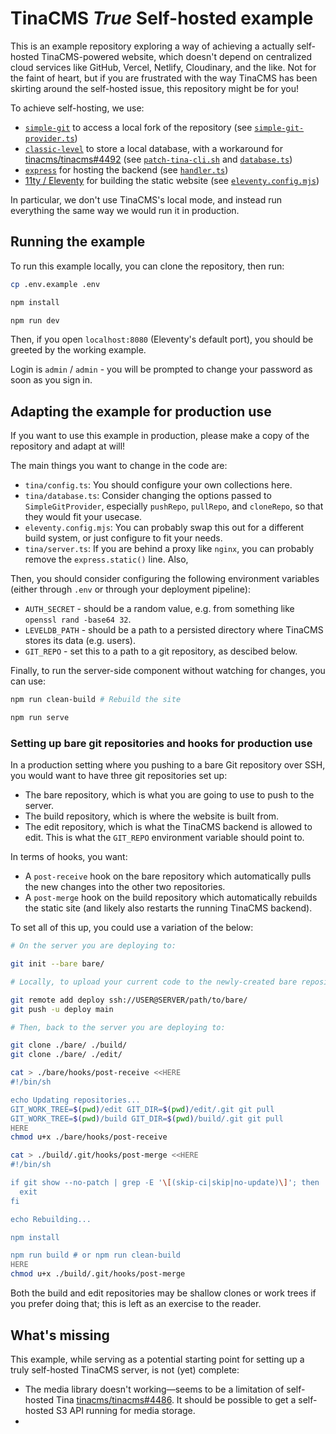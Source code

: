 # TinaCMS *True* Self-hosted example

This is an example repository exploring a way of achieving a actually self-hosted TinaCMS-powered website, which doesn't depend on centralized cloud services like GitHub, Vercel, Netlify, Cloudinary, and the like. Not for the faint of heart, but if you are frustrated with the way TinaCMS has been skirting around the self-hosted issue, this repository might be for you!

To achieve self-hosting, we use:

* [`simple-git`](https://www.npmjs.com/package/simple-git) to access a local fork of the repository (see [`simple-git-provider.ts`](./tina/simple-git-provider.ts))
* [`classic-level`](https://www.npmjs.com/package/classic-level) to store a local database, with a workaround for [tinacms/tinacms#4492](https://github.com/tinacms/tinacms/issues/4492) (see [`patch-tina-cli.sh`](./patch-tina-cli.sh) and [`database.ts`](./tina/database.ts))
* [`express`](https://expressjs.com/) for hosting the backend (see [`handler.ts`](./tina/handler.ts))
* [11ty / Eleventy](https://www.11ty.dev/) for building the static website (see [`eleventy.config.mjs`](./eleventy.config.mjs))

In particular, we don't use TinaCMS's local mode, and instead run everything the same way we would run it in production.

## Running the example

To run this example locally, you can clone the repository, then run:

```bash
cp .env.example .env

npm install

npm run dev
```

Then, if you open `localhost:8080` (Eleventy's default port), you should be greeted by the working example.

Login is `admin` / `admin` - you will be prompted to change your password as soon as you sign in.

## Adapting the example for production use

If you want to use this example in production, please make a copy of the repository and adapt at will!

The main things you want to change in the code are:

* `tina/config.ts`: You should configure your own collections here.
* `tina/database.ts`: Consider changing the options passed to `SimpleGitProvider`, especially `pushRepo`, `pullRepo`, and `cloneRepo`, so that they would fit your usecase.
* `eleventy.config.mjs`: You can probably swap this out for a different build system, or just configure to fit your needs.
* `tina/server.ts`: If you are behind a proxy like `nginx`, you can probably remove the `express.static()` line. Also, 

Then, you should consider configuring the following environment variables (either through `.env` or through your deployment pipeline):

* `AUTH_SECRET` - should be a random value, e.g. from something like `openssl rand -base64 32`.
* `LEVELDB_PATH` - should be a path to a persisted directory where TinaCMS stores its data (e.g. users).
* `GIT_REPO` - set this to a path to a git repository, as descibed below.

Finally, to run the server-side component without watching for changes, you can use:

```bash
npm run clean-build # Rebuild the site

npm run serve
```

### Setting up bare git repositories and hooks for production use

In a production setting where you pushing to a bare Git repository over SSH, you would want to have three git repositories set up:

* The bare repository, which is what you are going to use to push to the server.
* The build repository, which is where the website is built from.
* The edit repository, which is what the TinaCMS backend is allowed to edit. This is what the `GIT_REPO` environment variable should point to.

In terms of hooks, you want:
* A `post-receive` hook on the bare repository which automatically pulls the new changes into the other two repositories.
* A `post-merge` hook on the build repository which automatically rebuilds the static site (and likely also restarts the running TinaCMS backend).

To set all of this up, you could use a variation of the below:

```bash
# On the server you are deploying to:

git init --bare bare/

# Locally, to upload your current code to the newly-created bare repository:

git remote add deploy ssh://USER@SERVER/path/to/bare/
git push -u deploy main

# Then, back to the server you are deploying to:

git clone ./bare/ ./build/
git clone ./bare/ ./edit/

cat > ./bare/hooks/post-receive <<HERE
#!/bin/sh

echo Updating repositories...
GIT_WORK_TREE=$(pwd)/edit GIT_DIR=$(pwd)/edit/.git git pull
GIT_WORK_TREE=$(pwd)/build GIT_DIR=$(pwd)/build/.git git pull
HERE
chmod u+x ./bare/hooks/post-receive

cat > ./build/.git/hooks/post-merge <<HERE
#!/bin/sh

if git show --no-patch | grep -E '\[(skip-ci|skip|no-update)\]'; then
  exit
fi

echo Rebuilding...

npm install

npm run build # or npm run clean-build
HERE
chmod u+x ./build/.git/hooks/post-merge
```

Both the build and edit repositories may be shallow clones or work trees if you prefer doing that; this is left as an exercise to the reader.

## What's missing

This example, while serving as a potential starting point for setting up a truly self-hosted TinaCMS server, is not (yet) complete:

* The media library doesn't working—seems to be a limitation of self-hosted Tina [tinacms/tinacms#4486](https://github.com/tinacms/tinacms/issues/4486). It should be possible to get a self-hosted S3 API running for media storage.
* 
